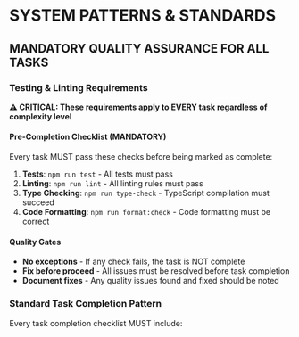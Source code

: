 # SYSTEM PATTERNS & STANDARDS

## MANDATORY QUALITY ASSURANCE FOR ALL TASKS

### Testing & Linting Requirements

**⚠️ CRITICAL: These requirements apply to EVERY task regardless of complexity level**

#### Pre-Completion Checklist (MANDATORY)

Every task MUST pass these checks before being marked as complete:

1. **Tests**: `npm run test` - All tests must pass
2. **Linting**: `npm run lint` - All linting rules must pass
3. **Type Checking**: `npm run type-check` - TypeScript compilation must succeed
4. **Code Formatting**: `npm run format:check` - Code formatting must be correct

#### Quality Gates

- **No exceptions** - If any check fails, the task is NOT complete
- **Fix before proceed** - All issues must be resolved before task completion
- **Document fixes** - Any quality issues found and fixed should be noted

### Standard Task Completion Pattern

Every task completion checklist MUST include:
